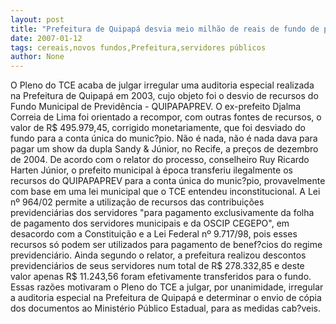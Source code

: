 ```yaml
---
layout: post
title: "Prefeitura de Quipapá desvia meio milhão de reais de fundo de previdência dos servidores"
date: 2007-01-12
tags: cereais,novos fundos,Prefeitura,servidores públicos
author: None
---
```

O Pleno do TCE acaba de julgar irregular uma auditoria especial realizada na Prefeitura de Quipapá em 2003, cujo objeto foi o desvio de recursos do Fundo Municipal de Previdência - QUIPAPAPREV. 
O ex-prefeito Djalma Correia de Lima foi orientado a recompor, com outras fontes de recursos, o valor de R$ 495.979,45, corrigido monetariamente, que foi desviado do fundo para a conta única do munic?pio.
Não é nada, não é nada dava para pagar um show da dupla Sandy &amp; Júnior, no Recife, a preços de dezembro de 2004.
De acordo com o relator do processo, conselheiro Ruy Ricardo Harten Júnior, o prefeito municipal à época transferiu ilegalmente os recursos do QUIPAPAPREV para a conta única do munic?pio, provavelmente com base em uma lei municipal que o TCE entendeu inconstitucional. 
A Lei nº 964/02 permite a utilização de recursos das contribuições previdenciárias dos servidores \"para pagamento exclusivamente da folha de pagamento dos servidores municipais e da OSCIP CEGEPO\", em desacordo com a Constituição e a Lei Federal nº 9.717/98, pois esses recursos só podem ser utilizados para pagamento de benef?cios do regime previdenciário. Ainda segundo o relator, a prefeitura realizou descontos previdenciários de seus servidores num total de R$ 278.332,85 e deste valor apenas R$ 11.243,56 foram efetivamente transferidos para o fundo. 
Essas razões motivaram o Pleno do TCE a julgar, por unanimidade, irregular a auditoria especial na Prefeitura de Quipapá e determinar o envio de cópia dos documentos ao Ministério Público Estadual, para as medidas cab?veis. 